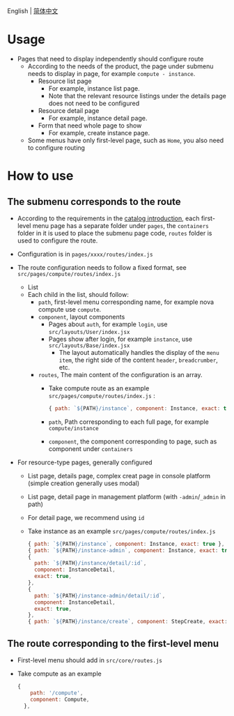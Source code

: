 English | [简体中文](../../zh/develop/3-13-Route-introduction.md)

# Usage

- Pages that need to display independently should configure route
  - According to the needs of the product, the page under submenu needs to display in page, for example `compute - instance`.
    - Resource list page
      - For example, instance list page.
      - Note that the relevant resource listings under the details page does not need to be configured
    - Resource detail page
      - For example, instance detail page.
    - Form that need whole page to show
      - For example, create instance page.
  - Some menus have only first-level page, such as `Home`, you also need to configure routing

# How to use

## The submenu corresponds to the route

- According to the requirements in the [catalog introduction](2-catalog-introduction.md), each first-level menu page has a separate folder under `pages`, the `containers` folder in it is used to place the submenu page code, `routes` folder is used to configure the route.
- Configuration is in `pages/xxxx/routes/index.js`
- The route configuration needs to follow a fixed format, see `src/pages/compute/routes/index.js`
  - List
  - Each child in the list, should follow:
    - `path`, first-level menu corresponding name, for example nova compute use `compute`.
    - `component`, layout components
      - Pages about `auth`, for example `login`, use `src/layouts/User/index.jsx`
      - Pages show after login, for example `instance`, use `src/layouts/Base/index.jsx`
        - The layout automatically handles the display of the `menu item`, the right side of the content `header`, `breadcrumber`, etc.
    - `routes`, The main content of the configuration is an array.
      - Take compute route as an example `src/pages/compute/routes/index.js` :

        ```javascript
        { path: `${PATH}/instance`, component: Instance, exact: true },
        ```

      - `path`, Path corresponding to each full page, for example `compute/instance`
      - `component`, the component corresponding to page, such as component under `containers`

- For resource-type pages, generally configured
  - List page, details page, complex creat page in console platform (simple creation generally uses modal)
  - List page, detail page in management platform (with `-admin`/`_admin` in path)
  - For detail page, we recommend using `id`
  - Take instance as an example `src/pages/compute/routes/index.js`

    ```javascript
    { path: `${PATH}/instance`, component: Instance, exact: true },
    { path: `${PATH}/instance-admin`, component: Instance, exact: true },
    {
      path: `${PATH}/instance/detail/:id`,
      component: InstanceDetail,
      exact: true,
    },
    {
      path: `${PATH}/instance-admin/detail/:id`,
      component: InstanceDetail,
      exact: true,
    },
    { path: `${PATH}/instance/create`, component: StepCreate, exact: true },
    ```

## The route corresponding to the first-level menu

- First-level menu should add in `src/core/routes.js`
- Take compute as an example

  ```javascript
  {
      path: '/compute',
      component: Compute,
    },
  ```
